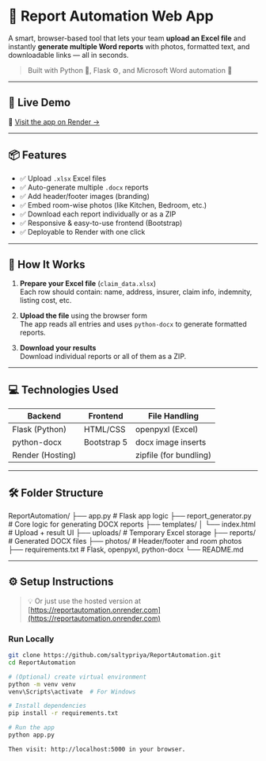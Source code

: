 # 📝 Report Automation Web App

A smart, browser-based tool that lets your team **upload an Excel file** and instantly **generate multiple Word reports** with photos, formatted text, and downloadable links — all in seconds.

> Built with Python 🐍, Flask ⚙️, and Microsoft Word automation 💼

---

## 🚀 Live Demo

🔗 [Visit the app on Render →](https://reportautomation.onrender.com)

---

## 📦 Features

- ✅ Upload `.xlsx` Excel files
- ✅ Auto-generate multiple `.docx` reports
- ✅ Add header/footer images (branding)
- ✅ Embed room-wise photos (like Kitchen, Bedroom, etc.)
- ✅ Download each report individually or as a ZIP
- ✅ Responsive & easy-to-use frontend (Bootstrap)
- ✅ Deployable to Render with one click

---

## 🧠 How It Works

1. **Prepare your Excel file** (`claim_data.xlsx`)  
   Each row should contain: name, address, insurer, claim info, indemnity, listing cost, etc.

2. **Upload the file** using the browser form  
   The app reads all entries and uses `python-docx` to generate formatted reports.

3. **Download your results**  
   Download individual reports or all of them as a ZIP.

---

## 💻 Technologies Used

| Backend        | Frontend     | File Handling     |
|----------------|--------------|-------------------|
| Flask (Python) | HTML/CSS     | openpyxl (Excel)  |
| python-docx    | Bootstrap 5  | docx image inserts |
| Render (Hosting) |             | zipfile (for bundling) |

---

## 🛠 Folder Structure

ReportAutomation/
├── app.py # Flask app logic
├── report_generator.py # Core logic for generating DOCX reports
├── templates/
│ └── index.html # Upload + result UI
├── uploads/ # Temporary Excel storage
├── reports/ # Generated DOCX files
├── photos/ # Header/footer and room photos
├── requirements.txt # Flask, openpyxl, python-docx
└── README.md


---

## ⚙️ Setup Instructions

> 💡 Or just use the hosted version at [https://reportautomation.onrender.com](https://reportautomation.onrender.com)

### Run Locally

```bash
git clone https://github.com/saltypriya/ReportAutomation.git
cd ReportAutomation

# (Optional) create virtual environment
python -m venv venv
venv\Scripts\activate  # For Windows

# Install dependencies
pip install -r requirements.txt

# Run the app
python app.py

Then visit: http://localhost:5000 in your browser.
